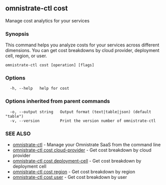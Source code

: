 ## omnistrate-ctl cost

Manage cost analytics for your services

### Synopsis

This command helps you analyze costs for your services across different dimensions.
You can get cost breakdowns by cloud provider, deployment cell, region, or user.

```
omnistrate-ctl cost [operation] [flags]
```

### Options

```
  -h, --help   help for cost
```

### Options inherited from parent commands

```
  -o, --output string   Output format (text|table|json) (default "table")
  -v, --version         Print the version number of omnistrate-ctl
```

### SEE ALSO

* [omnistrate-ctl](omnistrate-ctl.md)	 - Manage your Omnistrate SaaS from the command line
* [omnistrate-ctl cost cloud-provider](omnistrate-ctl_cost_cloud-provider.md)	 - Get cost breakdown by cloud provider
* [omnistrate-ctl cost deployment-cell](omnistrate-ctl_cost_deployment-cell.md)	 - Get cost breakdown by deployment cell
* [omnistrate-ctl cost region](omnistrate-ctl_cost_region.md)	 - Get cost breakdown by region
* [omnistrate-ctl cost user](omnistrate-ctl_cost_user.md)	 - Get cost breakdown by user

